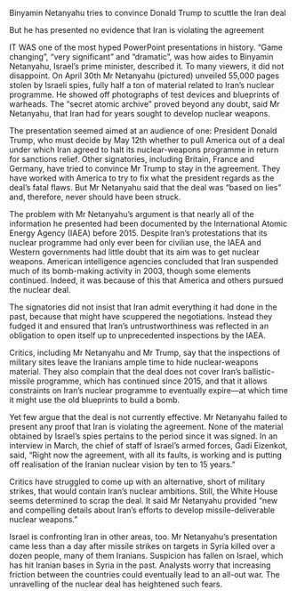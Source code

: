Binyamin Netanyahu tries to convince Donald Trump to scuttle the Iran deal

But he has presented no evidence that Iran is violating the agreement

IT WAS one of the most hyped PowerPoint presentations in history. “Game changing”, “very significant” and “dramatic”, was how aides to Binyamin Netanyahu, Israel’s prime minister, described it. To many viewers, it did not disappoint. On April 30th Mr Netanyahu (pictured) unveiled 55,000 pages stolen by Israeli spies, fully half a ton of material related to Iran’s nuclear programme. He showed off photographs of test devices and blueprints of warheads. The “secret atomic archive” proved beyond any doubt, said Mr Netanyahu, that Iran had for years sought to develop nuclear weapons.

The presentation seemed aimed at an audience of one: President Donald Trump, who must decide by May 12th whether to pull America out of a deal under which Iran agreed to halt its nuclear-weapons programme in return for sanctions relief. Other signatories, including Britain, France and Germany, have tried to convince Mr Trump to stay in the agreement. They have worked with America to try to fix what the president regards as the deal’s fatal flaws. But Mr Netanyahu said that the deal was “based on lies” and, therefore, never should have been struck.

The problem with Mr Netanyahu’s argument is that nearly all of the information he presented had been documented by the International Atomic Energy Agency (IAEA) before 2015. Despite Iran’s protestations that its nuclear programme had only ever been for civilian use, the IAEA and Western governments had little doubt that its aim was to get nuclear weapons. American intelligence agencies concluded that Iran suspended much of its bomb-making activity in 2003, though some elements continued. Indeed, it was because of this that America and others pursued the nuclear deal.

The signatories did not insist that Iran admit everything it had done in the past, because that might have scuppered the negotiations. Instead they fudged it and ensured that Iran’s untrustworthiness was reflected in an obligation to open itself up to unprecedented inspections by the IAEA.

Critics, including Mr Netanyahu and Mr Trump, say that the inspections of military sites leave the Iranians ample time to hide nuclear-weapons material. They also complain that the deal does not cover Iran’s ballistic-missile programme, which has continued since 2015, and that it allows constraints on Iran’s nuclear programme to eventually expire—at which time it might use the old blueprints to build a bomb.

Yet few argue that the deal is not currently effective. Mr Netanyahu failed to present any proof that Iran is violating the agreement. None of the material obtained by Israel’s spies pertains to the period since it was signed. In an interview in March, the chief of staff of Israel’s armed forces, Gadi Eizenkot, said, “Right now the agreement, with all its faults, is working and is putting off realisation of the Iranian nuclear vision by ten to 15 years.”

Critics have struggled to come up with an alternative, short of military strikes, that would contain Iran’s nuclear ambitions. Still, the White House seems determined to scrap the deal. It said Mr Netanyahu provided “new and compelling details about Iran’s efforts to develop missile-deliverable nuclear weapons.”

Israel is confronting Iran in other areas, too. Mr Netanyahu’s presentation came less than a day after missile strikes on targets in Syria killed over a dozen people, many of them Iranians. Suspicion has fallen on Israel, which has hit Iranian bases in Syria in the past. Analysts worry that increasing friction between the countries could eventually lead to an all-out war. The unravelling of the nuclear deal has heightened such fears.  
